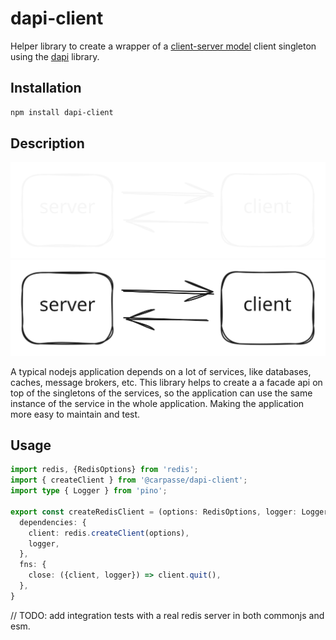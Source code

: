 # dapi-client

Helper library to create a wrapper of a [client-server model](https://en.wikipedia.org/wiki/Client%E2%80%93server_model) client singleton using the [dapi](https://github.com/carpasse/dapi?tab=readme-ov-file#dapi) library.

## Installation

```bash
npm install dapi-client
```

## Description

![client-server model](/docs/assets/server-client_dark-mode.svg#gh-dark-mode-only)
![client-server model](/docs/assets/server-client_light-mode.svg#gh-light-mode-only)

A typical nodejs application depends on a lot of services, like databases, caches, message brokers, etc. This library helps to create a a facade api on top of the singletons of the services, so the application can use the same instance of the service in the whole application. Making the application more easy to maintain and test.

## Usage

```typescript
import redis, {RedisOptions} from 'redis';
import { createClient } from '@carpasse/dapi-client';
import type { Logger } from 'pino';

export const createRedisClient = (options: RedisOptions, logger: Logger) => createClient({
  dependencies: {
    client: redis.createClient(options),
    logger,
  },
  fns: {
    close: ({client, logger}) => client.quit(),
  },
}
```

// TODO: add integration tests with a real redis server in both commonjs and esm.
